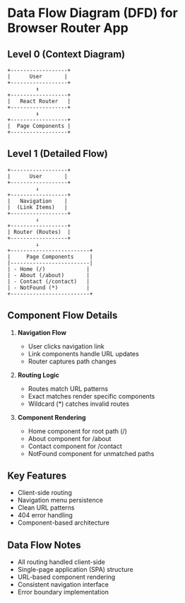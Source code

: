 # Data Flow Diagram (DFD) for Browser Router App

## Level 0 (Context Diagram)
```
+------------------+
|      User       |
+------------------+
         ↕
+------------------+
|   React Router   |
+------------------+
         ↕
+------------------+
|  Page Components |
+------------------+
```

## Level 1 (Detailed Flow)
```
+------------------+
|      User       |
+------------------+
         ↓
+------------------+
|   Navigation    |
|  (Link Items)   |
+------------------+
         ↓
+------------------+
| Router (Routes)  |
+------------------+
         ↓
+-------------------------+
|     Page Components     |
|-------------------------|
| - Home (/)             |
| - About (/about)       |
| - Contact (/contact)   |
| - NotFound (*)         |
+-------------------------+
```

## Component Flow Details

1. **Navigation Flow**
   - User clicks navigation link
   - Link components handle URL updates
   - Router captures path changes

2. **Routing Logic**
   - Routes match URL patterns
   - Exact matches render specific components
   - Wildcard (*) catches invalid routes

3. **Component Rendering**
   - Home component for root path (/)
   - About component for /about
   - Contact component for /contact
   - NotFound component for unmatched paths

## Key Features
- Client-side routing
- Navigation menu persistence
- Clean URL patterns
- 404 error handling
- Component-based architecture

## Data Flow Notes
- All routing handled client-side
- Single-page application (SPA) structure
- URL-based component rendering
- Consistent navigation interface
- Error boundary implementation
